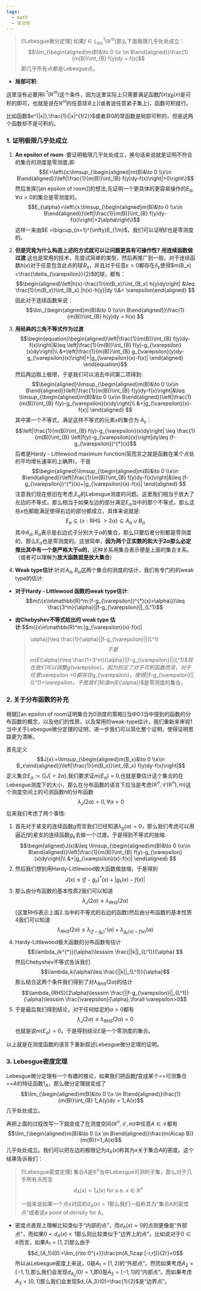 ```yaml
---
tags:
  - math
  - 实分析
---
```


> [!Lebesgue微分定理]
> 如果$f \in L^1_{\text{loc}}(\mathbb{R}^m)$那么下面极限几乎处处成立：$$\lim_{\begin{aligned}m(B)&\to 0 \\x \in
> B\end{aligned}}\frac{1}{m(B)}\int_{B} f(y)dy = f(x)$$
> 即几乎所有点都是Lebesgue点。

-   **局部可积**:

这里没有必要用$L^1(\mathbb{R}^m)$这个条件，因为这里实际上只需要满足函数$f(x)\chi_{B}(x)$是可积的即可，也就是说在$\mathbb{R}^m$的任意球 $B$上|(或者说任意紧子集上)，函数可积就行。

比如函数$e^{|x|},\frac{1}{|x|^{1/2}}$或者非0的常函数是局部可积的，但是这两个函数却不是可积的。
### 1. 证明极限几乎处成立
1. **An epsilon of room** :要证明极限几乎处处成立，换句话来说就是证明不符合的集合的测度是零测度,即$$E=\left\{x:\limsup_{\begin{aligned}m(B)&\to 0 \\x\in
B\end{aligned}}\left|\frac{1}{m(B)}\int_{B}
f(y)dy-f(x)\right|>0\right\}$$然后发挥[[an epsilon of room]]的想法,先证明一个更具体的更容易操作的$E_{\alpha},\forall \alpha >0$的集合是零测度的。
$$E_{\alpha}=\left\{x:\limsup_{\begin{aligned}m(B)&\to 0
\\x\in B\end{aligned}}\left|\frac{1}{m(B)}\int_{B}
f(y)dy-f(x)\right|>2\alpha\right\}$$      这样一来由$E =\bigcup_{n=1}^{\infty}E_{1/n}$，我们可以证明$E$也是零测度的。

2. **但是究竟为什么构造上述的方式就可以让问题更具有可操作性?** **用连续函数做过渡**.这也是常用的技术，先尝试简单的类型，然后再推广到一般。对于连续函数$h(x)$对于任意包含此点的球 $B_x$，并且对于任意$\varepsilon >0$都存在$\delta_{\varepsilon}$使得$m(B_x)<\frac{\delta_{\varepsilon}}{2}$的球，都有：$$\begin{aligned}\left|h(x)-\frac{1}{m(B_x)}\int_{B_x}
h(y)dy\right| &\leq \frac{1}{m(B_x)}\int_{B_x} |h(x)-h(y)|dy
\\&< \varepsilon\end{aligned} $$因此对于连续函数来说：
$$\lim_{\begin{aligned}m(B)&\to 0 \\x\in
B\end{aligned}}\frac{1}{m(B)}\int_{B} h(y)dy = h(x)
$$    
3.  **用经典的三角不等式作为过渡** $$\begin{equation}\begin{aligned}\left|\frac{1}{m(B)}\int_{B}
f(y)dy-f(x)\right|&\leq \left|\frac{1}{m(B)}\int_{B}
f(y)-g_{\varepsilon}(x)dy\right|\\
&+\left|\frac{1}{m(B)}\int_{B}
g_{\varepsilon}(y)dy-g_{\varepsilon}(x)\right|+|g_{\varepsilon}(x)-f(x)|
\end{aligned} \end{equation}$$ 然后两边取上极限，于是我们可以消去中间第二项得到:$$\begin{aligned}\limsup_{\begin{aligned}m(B)&\to 0 \\x\in
B\end{aligned}}\left|\frac{1}{m(B)}\int_{B}
f(y)dy-f(x)\right|&\leq \limsup_{\begin{aligned}m(B)&\to 0
\\x\in B\end{aligned}}\left|\frac{1}{m(B)}\int_{B}
f(y)-g_{\varepsilon}(x)dy\right|\\ &+|g_{\varepsilon}(x)-f(x)|
\end{aligned} $$其中第一个不等式，满足这样不等式的元素x的集合为 $A_{\varepsilon}$：
$$\left|\frac{1}{m(B)}\int_{B}
f(y)-g_{\varepsilon}(x)dy\right| \leq \frac{1}{m(B)}\int_{B}
\left|f(y)-g_{\varepsilon}(x)\right|dy\leq
(f-g_{\varepsilon})^{*}(x)$$后者是Hardy - Littlewood maximum function(简而言之就是函数在某个点处的平均增长速率的上确界)，于是$$\begin{aligned}\limsup_{\begin{aligned}m(B)&\to 0 \\x\in
B\end{aligned}}\left|\frac{1}{m(B)}\int_{B}
f(y)dy-f(x)\right|&\leq
(f-g_{\varepsilon})^{*}(x)+|g_{\varepsilon}(x)-f(x)|
\end{aligned} $$注意我们现在依旧在考虑,$E_{\alpha}$的Lebesgue测度的问题。这里我们相当于放大了左边的不等式，那么相当于如果左边的部分满足$E_{\alpha}$当中的那个不等式，那么这些$x$也都能满足使得右边的部分都成立，具体来说就是:$$E_{\alpha} \subseteq \{x:\text{RHS } >2\alpha\}\subseteq
A_{\alpha} \cup
B_{\alpha}$$其中$A_{\alpha},B_{\alpha}$表示是右边式子分别大于$\alpha$的集合，那么只要后者分别都是零测度的，那么$E_{\alpha}$也是零测度的。这很简单，**因为两个正实数的和大于$2\alpha$那么必定推出其中有一个是严格大于$\alpha$的**，这种关系用集合表示便是上面的集合关系。（或者可以理解为**放大函数就是放大集合**）
4. **Weak type估计**:针对 $A_{\alpha},B_{\alpha}$这两个集合的测度的估计，我们有专门的的weak type的估计:
- **对于Hardy - Littlewood 函数的weak type估计**:$$m(\{x\in\mathbb{R}^m:(f-g_{\varepsilon})^{*}(x)>\alpha\})\leq
    \frac{3^m}{\alpha}||f-g_{\varepsilon}||_{L^1}$$
* **由Chebyshev不等式给出的 weak type 估计**:$$m(\{x\in\mathbb{R}^m:|g_{\varepsilon}(x)-f(x)|
    >\alpha\})\leq
    \frac{1}{\alpha}||f-g_{\varepsilon}||_{L^1}$$
于是
$$m(E_{\alpha})\leq
\frac{1+3^m}{\alpha}||f-g_{\varepsilon}||_{L^1}$$现在我们可以调整$g_{\varepsilon}$，因为别忘了对于可积函数而言，对于任意$\varepsilon >0$都存在 $g_{\varepsilon}$，使得$||f-g_{\varepsilon}||_{L^1}<\varepsilon$。于是我们知道$m(E_{\alpha})$是零测度的集合。

### 2. 关于分布函数的补充

根据[[an epsilon of room证明集合为0测度的策略]]当中0.1当中提到的函数的分布函数的概念，以及他们的性质，以及常用的weak-type估计，我们重新来审视1当中关于Lebesgue微分定理的证明，进一步我们可以简化整个证明，使得证明思路更为清晰。

首先定义$$J(x):=\limsup_{\begin{aligned}m(B_x)&\to 0 \\x\in
B_x\end{aligned}}\left|\frac{1}{m(B_x)}\int_{B_x}
f(y)dy-f(x)\right|$$
定义集合$E_{\alpha}:=\{|J| >2\alpha\}$,我们要求证$m(E_{\alpha})=0$,也就是要估计这个集合的在Lebesgue测度下的大小，那么在分布函数的语言下应当是考虑$(\mathbb{R}^n,\mathcal{L}(\mathbb{R}^n),m)$这个测度空间上的可测函数$h$的分布函数$$\lambda_{J}(2\alpha)=0,\forall \alpha>0$$
后来我们考虑了两个事情:
1. 首先对于紧支的连续函数$g$而言我们已经知道$\lambda_g(\alpha)=0$，那么我们考虑可以用逼近$f$的紧支的连续函数$g_{\varepsilon}$去做一个过渡。于是得到不等式的放缩:$$\begin{aligned}J(x)&\leq \limsup_{\begin{aligned}m(B)&\to 0
\\x\in B\end{aligned}}\left|\frac{1}{m(B)}\int_{B}
f(y)-g_{\varepsilon}(x)dy\right|\\ &+|g_{\varepsilon}(x)-f(x)|
\end{aligned} $$
2. 然后我们想到用Hardy-Littlewood极大函数做放缩，于是得到$$J(x)\leq(f-g_{\varepsilon})^{*}(x)+|g_{\varepsilon}(x)-f(x)|$$
3. 那么由分布函数的基本性质2我们可以知道$$\lambda_{J}(2\alpha)\leq \lambda_{RHS}(2\alpha)$$(这里RHS表示上面2.当中的不等式的右边的函数)然后由分布函数的基本性质4我们可以知道$$\lambda_{RHS}(2\alpha)\leq \lambda_{(f-g_{\varepsilon})^{*}}(\alpha)+\lambda_{g_{\varepsilon}(x)-f(x)}(\alpha)$$
4. Hardy-Littlewood极大函数的分布函数有估计$$\lambda_{k^{*}}(\alpha)\lesssim \frac{||k||_{L^1}}{\alpha} $$然后Chebyshev不等式告诉我们$$\lambda_k(\alpha)\leq  \frac{||k||_{L^1}}{\alpha}$$那么结合这两个条件我们得到了对$\lambda_{RHS}(2\alpha)$的估计$$\lambda_{RHS}(2\alpha)\lesssim \frac{||f-g_{\varepsilon}||_{L^1}}{\alpha}\lesssim \frac{\varepsilon}{\alpha},\forall \varepsilon>0$$
5. 于是最后我们得到结论，对于任何给定的$\alpha>0$都有$$\lambda_{J}(2\alpha)\leq \lambda_{RHS}(2\alpha)=0$$也就是说$m(E_{\alpha})=0$。于是得到结论$E$是一个零测度的集合。

以上就是在测度函数的语言下重新叙述Lebesgue微分定理的证明。

### 3. Lebesgue密度定理

Lebesgue微分定理有一个有趣的推论，如果我们把函数$f$变成某个==可测集合==$A$的特征函数$1_{A}$，那么微分定理就变成了$$\lim_{\begin{aligned}m(B)&\to 0 \\x \in
B\end{aligned}}\frac{1}{m(B)}\int_{B} 1_A(y)dy = 1_A(x)$$几乎处处成立。

再把上面的过程改写一下就变成了在测度空间$(\mathbb{R}^n,\mathcal{L},m)$中任意$A\in \mathcal{L}$都有$$\lim_{\begin{aligned}m(B)&\to 0 \\x \in
B\end{aligned}}\frac{m(A\cap B)}{m(B)}=1_A(x)$$几乎处处成立。我们可以把左边的极限记为$d_A(x)$称其为$x$关于集合$A$的密度。这个结果告诉我们：

> [!Lebesgue密度定理]
> 集合$A$是$\mathbb{R}^n$当中Lebesgue可测的子集，那么对于几乎所有点而言$$d_A(x)=1_A(x)\text{ for a.e. }x\in \mathbb{R}^n$$
> 
> 一般来说如果一个点$x$对应的$d_A(x)=1$那么我们一般称其为"集合A的密度点"或者说a point of density for A。

* 密度点直观上理解比较类似于“内部的点”，而$d_A(x)=0$的点则更像是“外部点”，而如果$0<d_A(x)<1$那么则比较类似于"边界上的点"。比如说对于$0\in \mathbb{R}$而言，如果$A_1=[1,2]$那么由于$$d_{A_1}(0):=\lim_{r\to 0^{+}}\frac{m(A_1\cap [-r,r])}{2r}=0$$所以从Lebesgue密度上来说，0是$A_1=[1,2]$的“外部点”。然而如果考虑$A_2=[-1,1]$,那么我们会发现$d_{A_2}(0)=1$,即0是$A_2=[-1,1]$的“内部点”。而如果考虑$A_3=[0,1]$那么我们会发现$d_{A_3}(0)=\frac{1}{2}$是“边界点”。











